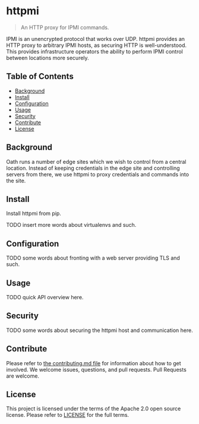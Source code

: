 # httpmi
> An HTTP proxy for IPMI commands.

IPMI is an unencrypted protocol that works over UDP. httpmi provides an
HTTP proxy to arbitrary IPMI hosts, as securing HTTP is well-understood. This
provides infrastructure operators the ability to perform IPMI control between
locations more securely.

## Table of Contents

- [Background](#background)
- [Install](#install)
- [Configuration](#configuration)
- [Usage](#usage)
- [Security](#security)
- [Contribute](#contribute)
- [License](#license)

## Background

Oath runs a number of edge sites which we wish to control from a central
location.  Instead of keeping credentials in the edge site and controlling
servers from there, we use httpmi to proxy credentials and commands into the
site.

## Install

Install httpmi from pip.

TODO insert more words about virtualenvs and such.

## Configuration

TODO some words about fronting with a web server providing TLS and such.

## Usage

TODO quick API overview here.

## Security

TODO some words about securing the httpmi host and communication here.

## Contribute

Please refer to [the contributing.md file](Contributing.md) for information
about how to get involved. We welcome issues, questions, and pull requests.
Pull Requests are welcome.

## License

This project is licensed under the terms of the Apache 2.0 open source license.
Please refer to [LICENSE](LICENSE) for the full terms.
